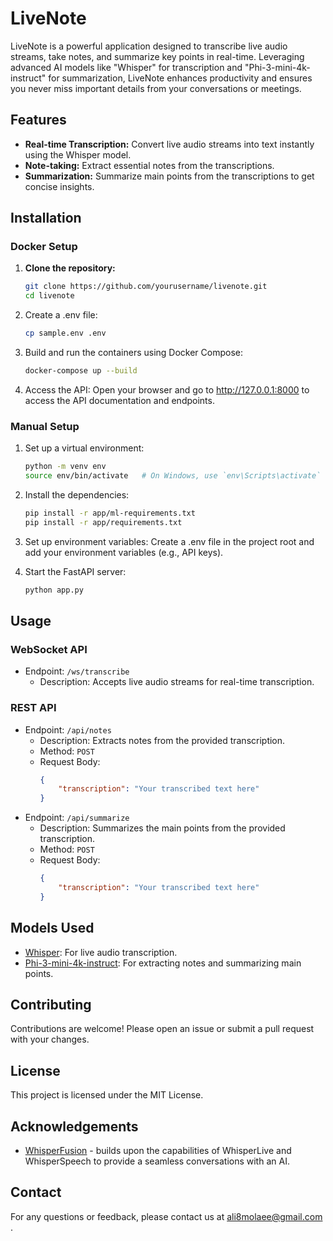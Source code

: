 # LiveNote

LiveNote is a powerful application designed to transcribe live audio streams, take notes, and summarize key points in real-time. Leveraging advanced AI models like "Whisper" for transcription and "Phi-3-mini-4k-instruct" for summarization, LiveNote enhances productivity and ensures you never miss important details from your conversations or meetings.

## Features

- **Real-time Transcription:** Convert live audio streams into text instantly using the Whisper model.
- **Note-taking:** Extract essential notes from the transcriptions.
- **Summarization:** Summarize main points from the transcriptions to get concise insights.

## Installation

### Docker Setup

1. **Clone the repository:**
   ```bash
   git clone https://github.com/yourusername/livenote.git
   cd livenote
   ```

2. Create a .env file:
    ```bash
    cp sample.env .env
    ```

3. Build and run the containers using Docker Compose:

    ```bash
    docker-compose up --build
    ```

4. Access the API:
Open your browser and go to http://127.0.0.1:8000 to access the API documentation and endpoints.

### Manual Setup

1. Set up a virtual environment:
    ```bash
    python -m venv env
    source env/bin/activate   # On Windows, use `env\Scripts\activate`
    ```

2. Install the dependencies:
    ```bash
    pip install -r app/ml-requirements.txt
    pip install -r app/requirements.txt
    ```

3. Set up environment variables:
    Create a .env file in the project root and add your environment variables (e.g., API keys).

4. Start the FastAPI server:

    ```bash
    python app.py
    ```

## Usage
### WebSocket API
- Endpoint: `/ws/transcribe`
    - Description: Accepts live audio streams for real-time transcription.

### REST API
- Endpoint: `/api/notes`
    - Description: Extracts notes from the provided transcription.
    - Method: `POST`
    - Request Body:
        ```json
        {
            "transcription": "Your transcribed text here"
        }
        ```
- Endpoint: `/api/summarize`
    - Description: Summarizes the main points from the provided transcription.
    - Method: `POST`
    - Request Body:
        ```json
        {
            "transcription": "Your transcribed text here"
        }
        ```

## Models Used
- [Whisper](https://github.com/openai/whisper): For live audio transcription.
- [Phi-3-mini-4k-instruct](https://huggingface.co/microsoft/Phi-3-mini-4k-instruct): For extracting notes and summarizing main points.

## Contributing
Contributions are welcome! Please open an issue or submit a pull request with your changes.

## License
This project is licensed under the MIT License.

## Acknowledgements
- [WhisperFusion](https://github.com/collabora/WhisperFusion) - builds upon the capabilities of WhisperLive and WhisperSpeech to provide a seamless conversations with an AI.

## Contact
For any questions or feedback, please contact us at ali8molaee@gmail.com .